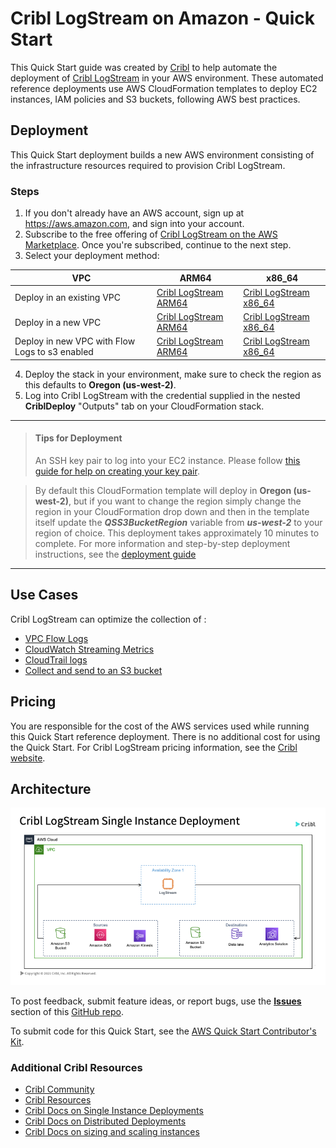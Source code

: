 # Cribl LogStream on Amazon - Quick Start
This Quick Start guide was created by [Cribl](https://cribl.io) to help automate the deployment of [Cribl LogStream](https://cribl.io/logstream/) in your AWS environment. These  automated reference deployments use AWS CloudFormation templates to deploy EC2 instances, IAM policies and S3 buckets, following AWS best practices. 

## Deployment
This Quick Start deployment builds a new AWS environment consisting of the infrastructure resources required to provision Cribl LogStream. 

### Steps 
1. If you don't already have an AWS account, sign up at https://aws.amazon.com, and sign into your account.
2. Subscribe to the free offering of [Cribl LogStream on the AWS Marketplace](https://aws.amazon.com/marketplace/pp/prodview-3wsytwvqb65gg?sr=0-1&ref_=beagle&applicationId=AWSMPContessa). Once you're subscribed, continue to the next step. 
3.  Select your deployment method:

| VPC | ARM64 | x86_64 |
| --- | ---- | ---- |
| Deploy in an existing VPC | [Cribl LogStream ARM64](https://us-west-2.console.aws.amazon.com/cloudformation/home?region=us-west-2#/stacks/create/template?stackName=Cribl-LogStream&templateURL=https://aws-quickstart-cribl-logstream-us-west-2.s3.us-west-2.amazonaws.com/logstream/cribl-single-template-arm64.yaml) | [Cribl LogStream x86_64](https://us-west-2.console.aws.amazon.com/cloudformation/home?region=us-west-2#/stacks/create/template?stackName=Cribl-LogStream&templateURL=https://aws-quickstart-cribl-logstream-us-west-2.s3.us-west-2.amazonaws.com/logstream/cribl-single-template.yaml) |
| Deploy in a new VPC | [Cribl LogStream ARM64](https://us-west-2.console.aws.amazon.com/cloudformation/home?region=us-west-2#/stacks/create/template?stackName=Cribl-LogStream&templateURL=https://aws-quickstart-cribl-logstream-us-west-1.s3.us-west-1.amazonaws.com/logstream/cribl-single-template-vpc-arm64.yaml) | [Cribl LogStream x86_64](https://us-west-2.console.aws.amazon.com/cloudformation/home?region=us-west-2#/stacks/create/template?stackName=Cribl-LogStream&templateURL=https://aws-quickstart-cribl-logstream-us-west-1.s3.us-west-1.amazonaws.com/logstream/cribl-single-template-vpc.yaml) |
| Deploy in new VPC with Flow Logs to s3 enabled | [Cribl LogStream ARM64](https://us-west-2.console.aws.amazon.com/cloudformation/home?region=us-west-2#/stacks/create/template?stackName=Cribl-LogStream&templateURL=https://aws-quickstart-cribl-logstream-us-west-2.s3.us-west-2.amazonaws.com/logstream/cribl-single-template-vpc-logging-arm64.yaml) | [Cribl LogStream x86_64](https://us-west-2.console.aws.amazon.com/cloudformation/home?region=us-west-2#/stacks/create/template?stackName=Cribl-LogStream&templateURL=https://aws-quickstart-cribl-logstream-us-west-2.s3.us-west-2.amazonaws.com/logstream/cribl-single-template-vpc-logging.yaml) |

4. Deploy the stack in your environment, make sure to check the region as this defaults to **Oregon (us-west-2)**. 
5. Log into Cribl LogStream with the credential supplied in the nested **CriblDeploy** "Outputs" tab on your CloudFormation stack.

---
>#### Tips for Deployment
>An SSH key pair to log into your EC2 instance. Please follow [this guide for help on creating your key pair](https://docs.aws.amazon.com/AWSEC2/latest/UserGuide/ec2-key-pairs.html).

>By default this CloudFormation template will deploy in **Oregon (us-west-2)**, but if you want to change the region simply change the region in your CloudFormation drop down and then in the template itself update the ***QSS3BucketRegion*** variable from ***us-west-2*** to your region of choice.
This deployment takes approximately 10 minutes to complete. For more information and step-by-step deployment instructions, see the [deployment guide](https://github.com/amiracle/quick-start-cribl/blob/main/docs/Cribl%20LogStream%20User%20Deployment%20Guide%20for%20AWS%20-%20Google%20Docs.pdf)
---

## Use Cases
Cribl LogStream can optimize the collection of :
 - [VPC Flow Logs](/docs/steps/vpcflowlogs2metrics.md)
 - [CloudWatch Streaming Metrics](/docs/steps/cloudwatchmetrics.md)  
 - [CloudTrail logs](/docs/steps/cloudtrail.md) 
 - [Collect and send to an S3 bucket](/docs/steps/s3bucket.md) 

## Pricing

You are responsible for the cost of the AWS services used while running this Quick Start reference deployment. There is no additional cost for using the Quick Start. For Cribl LogStream pricing information, see the [Cribl website](https://cribl.io/cribl-logstream-pricing/).

## Architecture

![Architecture](/docs/images/Cribl_AWS_Single.png)

To post feedback, submit feature ideas, or report bugs, use the [**Issues**](https://github.com/amiracle/quick-start-cribl/issues) section of this [GitHub repo](https://github.com/amiracle/quick-start-cribl).

To submit code for this Quick Start, see the [AWS Quick Start Contributor's Kit](https://aws-quickstart.github.io/).

### Additional Cribl Resources
- [Cribl Community](https://cribl.io/community) 
- [Cribl Resources](https://cribl.io/resources)
- [Cribl Docs on Single Instance Deployments](https://docs.cribl.io/docs/deploy-single-instance)
- [Cribl Docs on Distributed Deployments](https://docs.cribl.io/docs/deploy-distributed)
- [Cribl Docs on sizing and scaling instances](https://docs.cribl.io/docs/scaling)